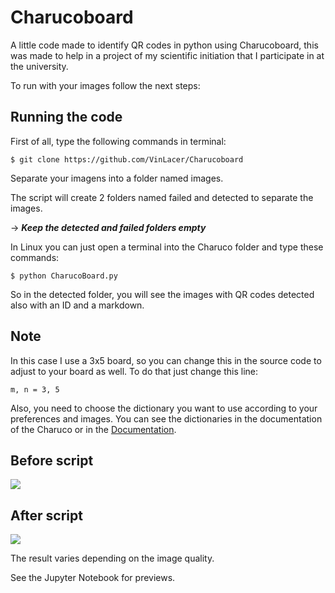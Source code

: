 # Charucoboard
A little code made to identify QR codes in python using Charucoboard, this was made to help in a project of my scientific initiation that I participate in at the university.

To run with your images follow the next steps:

## Running the code

First of all, type the following commands in terminal:
```
$ git clone https://github.com/VinLacer/Charucoboard
```

Separate your imagens into a folder named images.

The script will create 2 folders named failed and detected to separate the images.

-> ***Keep the detected and failed folders empty***

In Linux you can just open a terminal into the Charuco folder and type these commands:

```
$ python CharucoBoard.py
```

So in the detected folder, you will see the images with QR codes detected also with an ID and a markdown. 

## Note

In this case I use a 3x5 board, so you can change this in the source code to adjust to your board as well. To do that just change this line:

```
m, n = 3, 5
```
Also, you need to choose the dictionary you want to use according to your preferences and images. You can see the dictionaries in the documentation of the Charuco or in the [Documentation](https://docs.opencv.org/3.4/d9/d6a/group__aruco.html#ggac84398a9ed9dd01306592dd616c2c975a6df6c3ad38ac44ea1546ef4f4841f310).

## Before script
<img src = "https://user-images.githubusercontent.com/71742380/192060555-f05a3ff6-f4c3-4e0e-80bd-94d248b784d2.png">

## After script

<img src = "https://user-images.githubusercontent.com/71742380/192060777-91845008-93f7-49fb-ae99-96ce89b624a4.png">

The result varies depending on the image quality. 


See the Jupyter Notebook for previews.
